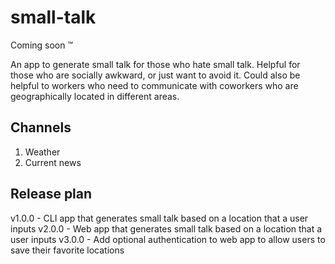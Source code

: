 # small-talk

Coming soon ™️

An app to generate small talk for those who hate small talk. Helpful for those who are socially awkward, or just want to avoid it. Could also be helpful to workers who need to communicate with coworkers who are geographically located in different areas.

## Channels

1. Weather
2. Current news

## Release plan

v1.0.0 - CLI app that generates small talk based on a location that a user inputs
v2.0.0 - Web app that generates small talk based on a location that a user inputs
v3.0.0 - Add optional authentication to web app to allow users to save their favorite locations
